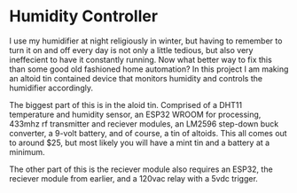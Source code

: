 # Humidity Controller

I use my humidifier at night religiously in winter, but having to remember to turn it on and off every day is not only a little tedious, but also very ineffecient to have it constantly running. Now what better way to fix this than some good old fashioned home automation? In this project I am making an altoid tin contained device that monitors humidity and controls the humidifier accordingly.

The biggest part of this is in the aloid tin. Comprised of a DHT11 temperature and humidity sensor, an ESP32 WROOM for processing, 433mhz rf transmitter and reciever modules, an LM2596 step-down buck converter, a 9-volt battery, and of course, a tin of altoids. This all comes out to around $25, but most likely you will have a mint tin and a battery at a minimum.

The other part of this is the reciever module also requires an ESP32, the reciever module from earlier, and a 120vac relay with a 5vdc trigger.
